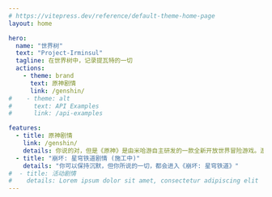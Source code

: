 ```yaml
---
# https://vitepress.dev/reference/default-theme-home-page
layout: home

hero:
  name: "世界树"
  text: "Project-Irminsul"
  tagline: 在世界树中，记录提瓦特的一切
  actions:
    - theme: brand
      text: 原神剧情
      link: /genshin/
#    - theme: alt
#      text: API Examples
#      link: /api-examples

features:
  - title: 原神剧情
    link: /genshin/
    details: 你说的对，但是《原神》是由米哈游自主研发的一款全新开放世界冒险游戏。游戏发生在一个被称作「提瓦特」的幻想世界，在这里，被神选中的人将被授予「神之眼」，导引元素之力。你将扮演一位名为「旅行者」的神秘角色，在自由的旅行中邂逅性格各异、能力独特的同伴们，和他们一起击败强敌，找回失散的亲人——同时，逐步发掘「原神」的真相。
  - title: "崩坏: 星穹铁道剧情 (施工中)"
    details: "你可以保持沉默，但你所说的一切，都会进入《崩坏: 星穹铁道》"
#  - title: 活动剧情
#    details: Lorem ipsum dolor sit amet, consectetur adipiscing elit
---
```


